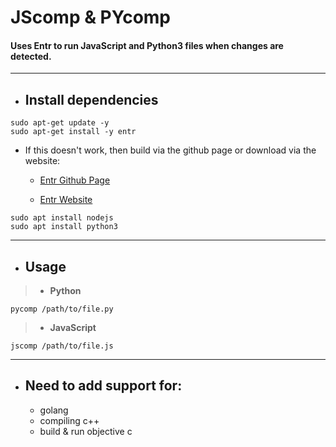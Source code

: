  # JScomp & PYcomp
#### Uses Entr to run JavaScript and Python3 files when changes are detected.

---
- ## Install dependencies

```console
sudo apt-get update -y
sudo apt-get install -y entr
```
  - If this doesn't work, then build via the github page or download via the website:
    - [Entr Github Page](https://github.com/eradman/entr#readme)

    - [Entr Website](https://eradman.com/entrproject/)
```console
sudo apt install nodejs
sudo apt install python3
```
---
 - ## Usage

>  - **Python**

```
pycomp /path/to/file.py
```

> - **JavaScript**

```
jscomp /path/to/file.js
```
---
- ## Need to add support for:
   - golang
   - compiling c++
   - build & run objective c
